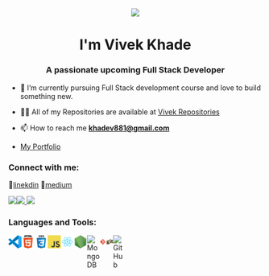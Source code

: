 <div align="center">
<img src="https://rishavanand.github.io/static/images/greetings.gif" align="center" height="" width="400" />
</div>  
  


<h1 align="center">I'm Vivek Khade</h1>
<h3 align="center">A passionate upcoming Full Stack Developer</h3>

- 🔭 I’m currently pursuing Full Stack development course and love to build something new.

- 👨‍💻 All of my Repositories are available at [Vivek Repositories](https://github.com/vivekkhade23)

- 📫 How to reach me **khadev881@gmail.com**

- [My Portfolio](https://vivekkhade23.github.io/)

<h3 align="left">Connect with me:</h3>

👔[linekdin](https://www.linkedin.com/in/vivek-khade-02b655149/)
📝[medium](https://medium.com/@khadev881)


 <a href="https://github.com/vivekkhade23">
          <img
            align="left"
            src="https://github-readme-streak-stats.herokuapp.com/?user=vivekkhade23"
          />
        </a>

  <a href="https://github.com/vivekkhade23">  
          <img
            src="https://github-readme-stats.vercel.app/api/top-langs/?username=vivekkhade23"  //launguages
          />
        </a>
        
        
        
  <a href="https://github.com/vivekkhade23">  
          <img
            src="https://github-readme-stats.vercel.app/api?username=vivekkhade23&count_private=true&show_icons=true"  //Stats
          />
        </a>
            
        
 
      
  

<h3 align="left">Languages and Tools:</h3>
<img align="left" alt="Visual Studio Code" width="26px" src="https://raw.githubusercontent.com/github/explore/80688e429a7d4ef2fca1e82350fe8e3517d3494d/topics/visual-studio-code/visual-studio-code.png" />
<img align="left" alt="HTML5" width="26px" src="https://raw.githubusercontent.com/github/explore/80688e429a7d4ef2fca1e82350fe8e3517d3494d/topics/html/html.png" />
<img align="left" alt="CSS3" width="26px" src="https://raw.githubusercontent.com/github/explore/80688e429a7d4ef2fca1e82350fe8e3517d3494d/topics/css/css.png" />

<img align="left" alt="JavaScript" width="26px" src="https://raw.githubusercontent.com/github/explore/80688e429a7d4ef2fca1e82350fe8e3517d3494d/topics/javascript/javascript.png" />



<img align="left" alt="React" width="26px" src="https://raw.githubusercontent.com/github/explore/80688e429a7d4ef2fca1e82350fe8e3517d3494d/topics/react/react.png" />
<img align="left" alt="Node.js" width="26px" src="https://raw.githubusercontent.com/github/explore/80688e429a7d4ef2fca1e82350fe8e3517d3494d/topics/nodejs/nodejs.png" />


<img align="left" alt="MongoDB" width="26px" src="https://img.icons8.com/color/50/000000/mongodb.png" />

<img align="left" alt="Git" width="26px" src="https://raw.githubusercontent.com/github/explore/80688e429a7d4ef2fca1e82350fe8e3517d3494d/topics/git/git.png" />

<img align="left" alt="GitHub" width="26px" src="https://img.icons8.com/cute-clipart/64/4a90e2/github.png" />
<div >






<!-- ### Hey! It's me Pratik 👋

- 🎤 I am a passonate Computer Vision enthusiast and a Fullstack Software Engineer.
- 🛸 Learning everyday, currently learning to master Advanced CV NLP, UI/UX etc ...
- 📚 Actively writing blogs Check it Out! [Here!](https://medium.com/@pratik_codes)
- 💬 Ask me about DS, ML, DL, AGI, Web Dev or anything in general 

🏡[website](https://pratiktiwari-84f71.web.app/) | 👔[linekdin](https://www.linkedin.com/in/pratiktiwari12/) | 📝[medium](https://medium.com/@pratik_codes) | 📸[instagram](https://www.instagram.com/seethroughmycam/) | 📧 [mail](mailto:pratiktiwari1212@gmail.com)

<img align="left" alt="Visual Studio Code" width="26px" src="https://raw.githubusercontent.com/github/explore/80688e429a7d4ef2fca1e82350fe8e3517d3494d/topics/visual-studio-code/visual-studio-code.png" />
<img align="left" alt="HTML5" width="26px" src="https://raw.githubusercontent.com/github/explore/80688e429a7d4ef2fca1e82350fe8e3517d3494d/topics/html/html.png" />
<img align="left" alt="CSS3" width="26px" src="https://raw.githubusercontent.com/github/explore/80688e429a7d4ef2fca1e82350fe8e3517d3494d/topics/css/css.png" />
<img align="left" alt="bootstap" width="26px" src="https://raw.githubusercontent.com/github/explore/80688e429a7d4ef2fca1e82350fe8e3517d3494d/topics/bootstrap/bootstrap.png" />
<img align="left" alt="JavaScript" width="26px" src="https://raw.githubusercontent.com/github/explore/80688e429a7d4ef2fca1e82350fe8e3517d3494d/topics/javascript/javascript.png" />
<img align="left" alt="TypeScript" width="26px" src="https://img.icons8.com/color/480/000000/typescript.png" />
<img align="left" alt="python" width="26px" src="https://img.icons8.com/dusk/48/000000/python.png" />
<img align="left" alt="tensorflow" width="26px" src="https://img.icons8.com/color/48/000000/tensorflow.png" />

<img align="left" alt="React" width="26px" src="https://raw.githubusercontent.com/github/explore/80688e429a7d4ef2fca1e82350fe8e3517d3494d/topics/react/react.png" />
<img align="left" alt="Node.js" width="26px" src="https://raw.githubusercontent.com/github/explore/80688e429a7d4ef2fca1e82350fe8e3517d3494d/topics/nodejs/nodejs.png" />
<img align="left" alt="Djnago" width="26px" src="https://img.icons8.com/color/48/000000/django.png" />
<img align="left" alt="SQL" width="26px" src="https://raw.githubusercontent.com/github/explore/80688e429a7d4ef2fca1e82350fe8e3517d3494d/topics/sql/sql.png" />
<img align="left" alt="firebase" width="26px" src="https://raw.githubusercontent.com/github/explore/80688e429a7d4ef2fca1e82350fe8e3517d3494d/topics/firebase/firebase.png" />
<img align="left" alt="MongoDB" width="26px" src="https://img.icons8.com/color/50/000000/mongodb.png" />
<img align="left" alt="Git" width="26px" src="https://raw.githubusercontent.com/github/explore/80688e429a7d4ef2fca1e82350fe8e3517d3494d/topics/git/git.png" />
<img align="left" alt="GitHub" width="26px" src="https://img.icons8.com/cute-clipart/64/4a90e2/github.png" />

<br></br>


### HAPPY CODING! 👨‍💻 -->
